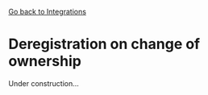 [Go back to Integrations](./integrations/intro)

# Deregistration on change of ownership
Under construction...
